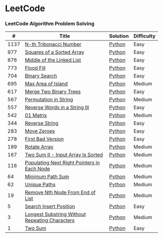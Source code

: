 # LeetCode
### LeetCode Algorithm Problem Solving


| # | Title | Solution | Difficulty |
|---| ----- | -------- | ---------- |
|1137|[N-th Tribonacci Number](https://leetcode.com/problems/n-th-tribonacci-number/) | [Python](./algorithms/python/NTribonacciNumber/TribonacciNuber.py) |Easy|
|977|[Squares of a Sorted Array](https://leetcode.com/problems/squares-of-a-sorted-array) | [Python](./algorithms/python/SquareSortedArr/squaresSortedArr.py) |Easy|
|876|[Middle of the Linked List](https://leetcode.com/problems/middle-of-the-linked-list) | [Python](./algorithms/python/MiddeloftheLinkedList/middleofLinkedList.py) |Easy|
|773|[Flood Fill](https://leetcode.com/problems/flood-fill/) | [Python](./algorithms/python/FloodFill/floodfill.py) |Easy|
|704|[Binary Search](https://leetcode.com/problems/binary-search/) | [Python](./algorithms/python/BinarySearch/BinarySearch.py) |Easy|
|695|[Max Area of Island](https://leetcode.com/problems/max-area-of-island/) | [Python](./algorithms/python/MaxAreaofIsland/maxAreaofIsland.py) |Medium|
|617|[Merge Two Binary Trees](https://leetcode.com/problems/merge-two-binary-trees) | [Python](./algorithms/python/MeargeTwoBinaryTrees/mergeTwoBT.py) |Easy|
|567|[Permutation in String](https://leetcode.com/problems/permutation-in-string) | [Python](./algorithms/python/PermutationString/permutationInString.py) |Medium|
|557|[Reverse Words in a String III](https://leetcode.com/problems/reverse-words-in-a-string-iii) | [Python](./algorithms/python/ReverseWordsinaStringIII/reverseWordsinsString3.py) |Easy|
|542|[01 Matrix](https://leetcode.com/problems/01-matrix/) | [Python](./algorithms/python/01Matrix/01matrix.py) |Medium|
|344|[Reverse String](https://leetcode.com/problems/reverse-string) | [Python](./algorithms/python/ReverseString/reverseString.py) |Easy|
|283|[Move Zeroes](https://leetcode.com/problems/move-zeroes) | [Python](./algorithms/python/MoveZeroes/moveZeroes.py) |Easy|
|278|[First Bad Version](https://leetcode.com/problems/first-bad-version) | [Python](./algorithms/python/FirstBadVersion/FirstBadVersion.py) |Easy|
|189|[Rotate Array](https://leetcode.com/problems/rotate-array) | [Python](./algorithms/python/RotateArray/rotateArray.py) |Medium|
|167|[Two Sum II - Input Array Is Sorted](https://leetcode.com/problems/two-sum-ii-input-array-is-sorted) | [Python](./algorithms/python/InputArrayIsSorted/inputArrayisSorted.py) |Medium|
|116|[Populating Next Right Pointers in Each Node](https://leetcode.com/problems/populating-next-right-pointers-in-each-node/) | [Python](./algorithms/python/PopulationNextRightPointer/populatNextright.py) |Medium|
|64|[Minimum Path Sum](https://leetcode.com/problems/minimum-path-sum/) | [Python](./algorithms/python/MinimumPathSum/minimumPath.py) |Medium|
|62|[Unique Paths](https://leetcode.com/problems/unique-paths/) | [Python](./algorithms/python/UniquePaths/uniquePaths.py) |Medium|
|19|[Remove Nth Node From End of List](https://leetcode.com/problems/remove-nth-node-from-end-of-list) | [Python](./algorithms/python/RemoveNthNodeFromEnd/removeNthNode.py) |Medium|
|5|[Search Insert Position](https://leetcode.com/problems/search-insert-position) | [Python](./algorithms/python/SearchInsertPosition/searchInsertPosition.py) |Easy|
|3|[Longest Substring Without Repeating Characters](https://leetcode.com/problems/longest-substring-without-repeating-characters) | [Python](./algorithms/python/LongestSubstring/longestSubstring.py) |Medium|
|1|[Two Sum](https://leetcode.com/problems/two-sum) | [Python](./algorithms/python/TwoSum/twoSum.py) |Easy|

